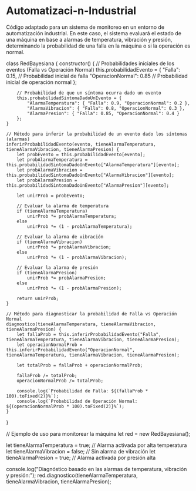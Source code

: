# Automatizaci-n-Industrial
Código  adaptado para un sistema de monitoreo en un entorno de automatización industrial. En este caso, el sistema evaluará el estado de una máquina en base a alarmas de temperatura, vibración y presión, determinando la probabilidad de una falla en la máquina o si la operación es normal.

class RedBayesiana {
    constructor() {
        // Probabilidades iniciales de los eventos (Falla vs Operación Normal)
        this.probabilidadEvento = {
            "Falla": 0.15,  // Probabilidad inicial de falla
            "OperacionNormal": 0.85  // Probabilidad inicial de operación normal
        };

        // Probabilidad de que un síntoma ocurra dado un evento
        this.probabilidadSintomaDadoUnEvento = {
            "AlarmaTemperatura": { "Falla": 0.9, "OperacionNormal": 0.2 },
            "AlarmaVibracion": { "Falla": 0.8, "OperacionNormal": 0.3 },
            "AlarmaPresion": { "Falla": 0.85, "OperacionNormal": 0.4 }
        };
    }

    // Método para inferir la probabilidad de un evento dado los síntomas (alarmas)
    inferirProbabilidadEvento(evento, tieneAlarmaTemperatura, tieneAlarmaVibracion, tieneAlarmaPresion) {
        let probEvento = this.probabilidadEvento[evento];
        let probAlarmaTemperatura = this.probabilidadSintomaDadoUnEvento["AlarmaTemperatura"][evento];
        let probAlarmaVibracion = this.probabilidadSintomaDadoUnEvento["AlarmaVibracion"][evento];
        let probAlarmaPresion = this.probabilidadSintomaDadoUnEvento["AlarmaPresion"][evento];

        let unirProb = probEvento;

        // Evaluar la alarma de temperatura
        if (tieneAlarmaTemperatura)
            unirProb *= probAlarmaTemperatura;
        else
            unirProb *= (1 - probAlarmaTemperatura);

        // Evaluar la alarma de vibración
        if (tieneAlarmaVibracion)
            unirProb *= probAlarmaVibracion;
        else
            unirProb *= (1 - probAlarmaVibracion);

        // Evaluar la alarma de presión
        if (tieneAlarmaPresion)
            unirProb *= probAlarmaPresion;
        else
            unirProb *= (1 - probAlarmaPresion);

        return unirProb;
    }

    // Método para diagnosticar la probabilidad de Falla vs Operación Normal
    diagnostico(tieneAlarmaTemperatura, tieneAlarmaVibracion, tieneAlarmaPresion) {
        let fallaProb = this.inferirProbabilidadEvento("Falla", tieneAlarmaTemperatura, tieneAlarmaVibracion, tieneAlarmaPresion);
        let operacionNormalProb = this.inferirProbabilidadEvento("OperacionNormal", tieneAlarmaTemperatura, tieneAlarmaVibracion, tieneAlarmaPresion);

        let totalProb = fallaProb + operacionNormalProb;

        fallaProb /= totalProb;
        operacionNormalProb /= totalProb;

        console.log(`Probabilidad de Falla: ${(fallaProb * 100).toFixed(2)}%`);
        console.log(`Probabilidad de Operación Normal: ${(operacionNormalProb * 100).toFixed(2)}%`);
    }
}

// Ejemplo de uso para monitorear la máquina
let red = new RedBayesiana();

let tieneAlarmaTemperatura = true;  // Alarma activada por alta temperatura
let tieneAlarmaVibracion = false;  // Sin alarma de vibración
let tieneAlarmaPresion = true;  // Alarma activada por presión alta

console.log("Diagnóstico basado en las alarmas de temperatura, vibración y presión:");
red.diagnostico(tieneAlarmaTemperatura, tieneAlarmaVibracion, tieneAlarmaPresion);
